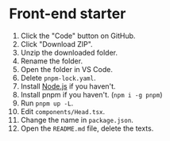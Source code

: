 # Front-end starter

1. Click the "Code" button on GitHub.
1. Click "Download ZIP".
1. Unzip the downloaded folder.
1. Rename the folder.
1. Open the folder in VS Code.
1. Delete `pnpm-lock.yaml`.
1. Install [Node.js](https://nodejs.org/en/download) if you haven't.
1. Install pnpm if you haven't. (`npm i -g pnpm`)
1. Run `pnpm up -L`.
1. Edit `components/Head.tsx`.
1. Change the name in `package.json`.
1. Open the `README.md` file, delete the texts.
